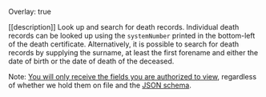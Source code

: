 Overlay: true

[[description]]
Look up and search for death records. Individual death records can be looked up using the `systemNumber` printed in the bottom-left of the death certificate. Alternatively, it is possible to search for death records by supplying the surname, at least the first forename and either the date of birth or the date of death of the deceased.

Note: [You will only receive the fields you are authorized to view][viewableData], regardless of whether we hold them on file and the [JSON schema].

[viewableData]: ../guides/ViewableData
[JSON schema]: ../resources/death-record-v1
